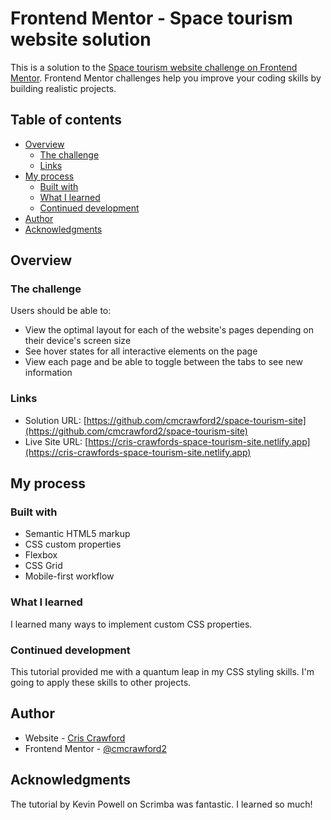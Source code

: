 # Frontend Mentor - Space tourism website solution

This is a solution to the [Space tourism website challenge on Frontend Mentor](https://www.frontendmentor.io/challenges/space-tourism-multipage-website-gRWj1URZ3). Frontend Mentor challenges help you improve your coding skills by building realistic projects.

## Table of contents

- [Overview](#overview)
  - [The challenge](#the-challenge)
  - [Links](#links)
- [My process](#my-process)
  - [Built with](#built-with)
  - [What I learned](#what-i-learned)
  - [Continued development](#continued-development)
- [Author](#author)
- [Acknowledgments](#acknowledgments)

## Overview

### The challenge

Users should be able to:

- View the optimal layout for each of the website's pages depending on their device's screen size
- See hover states for all interactive elements on the page
- View each page and be able to toggle between the tabs to see new information

### Links

- Solution URL: [https://github.com/cmcrawford2/space-tourism-site](https://github.com/cmcrawford2/space-tourism-site)
- Live Site URL: [https://cris-crawfords-space-tourism-site.netlify.app](https://cris-crawfords-space-tourism-site.netlify.app)

## My process

### Built with

- Semantic HTML5 markup
- CSS custom properties
- Flexbox
- CSS Grid
- Mobile-first workflow

### What I learned

I learned many ways to implement custom CSS properties.

### Continued development

This tutorial provided me with a quantum leap in my CSS styling skills. I'm going to apply these skills to other projects.

## Author

- Website - [Cris Crawford](https://www.criscrawford.com)
- Frontend Mentor - [@cmcrawford2](https://www.frontendmentor.io/profile/cmcrawford2)

## Acknowledgments

The tutorial by Kevin Powell on Scrimba was fantastic. I learned so much!
